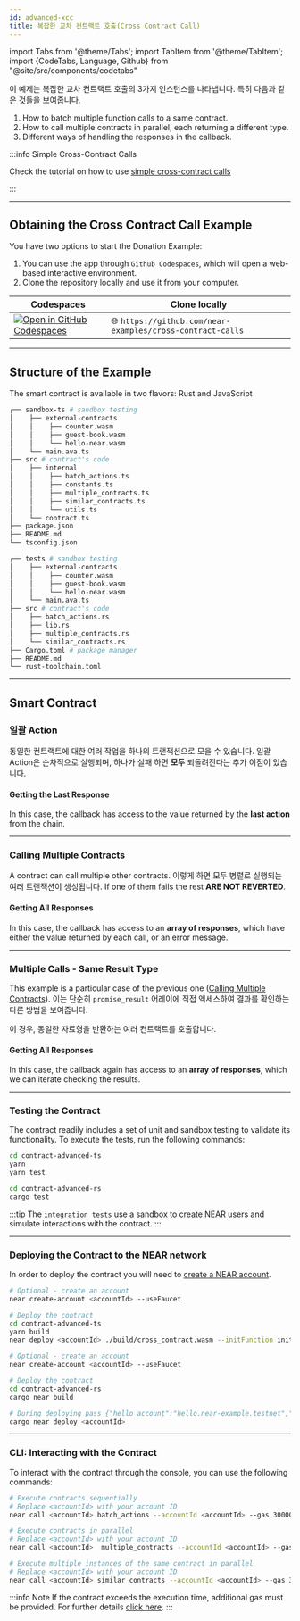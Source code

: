 ```yaml
---
id: advanced-xcc
title: 복잡한 교차 컨트랙트 호출(Cross Contract Call)
---
```


import Tabs from '@theme/Tabs';
import TabItem from '@theme/TabItem';
import {CodeTabs, Language, Github} from "@site/src/components/codetabs"

이 예제는 복잡한 교차 컨트랙트 호출의 3가지 인스턴스를 나타냅니다. 특히 다음과 같은 것들을 보여줍니다.

1. How to batch multiple function calls to a same contract.
2. How to call multiple contracts in parallel, each returning a different type.
3. Different ways of handling the responses in the callback.

:::info Simple Cross-Contract Calls

Check the tutorial on how to use [simple cross-contract calls](xcc.md)

:::

---

## Obtaining the Cross Contract Call Example

You have two options to start the Donation Example:

1. You can use the app through `Github Codespaces`, which will open a web-based interactive environment.
2. Clone the repository locally and use it from your computer.

| Codespaces                                                                                                                                      | Clone locally                                             |
| ----------------------------------------------------------------------------------------------------------------------------------------------- | --------------------------------------------------------- |
| [![Open in GitHub Codespaces](https://github.com/codespaces/badge.svg)](https://codespaces.new/near-examples/cross-contract-calls?quickstart=1) | 🌐 `https://github.com/near-examples/cross-contract-calls` |

---

## Structure of the Example

The smart contract is available in two flavors: Rust and JavaScript

<Tabs>

  <TabItem value="🌐 JavaScript">

```bash
┌── sandbox-ts # sandbox testing
│    ├── external-contracts
│    │    ├── counter.wasm
│    │    ├── guest-book.wasm
│    │    └── hello-near.wasm
│    └── main.ava.ts
├── src # contract's code
│    ├── internal
│    │    ├── batch_actions.ts
│    │    ├── constants.ts
│    │    ├── multiple_contracts.ts
│    │    ├── similar_contracts.ts
│    │    └── utils.ts
│    └── contract.ts
├── package.json
├── README.md
└── tsconfig.json
```

  </TabItem>

  <TabItem value="🦀 Rust">

```bash
┌── tests # sandbox testing
│    ├── external-contracts
│    │    ├── counter.wasm
│    │    ├── guest-book.wasm
│    │    └── hello-near.wasm
│    └── main.ava.ts
├── src # contract's code
│    ├── batch_actions.rs
│    ├── lib.rs
│    ├── multiple_contracts.rs
│    └── similar_contracts.rs
├── Cargo.toml # package manager
├── README.md
└── rust-toolchain.toml
```

  </TabItem>

</Tabs>

---

## Smart Contract

### 일괄 Action

동일한 컨트랙트에 대한 여러 작업을 하나의 트랜잭션으로 모을 수 있습니다. 일괄 Action은 순차적으로 실행되며, 하나가 실패 하면 **모두** 되돌려진다는 추가 이점이 있습니다.

<CodeTabs>
  <Language value="🌐 JavaScript" language="js">
    <Github fname="contract.ts"
          url="https://github.com/near-examples/cross-contract-calls/blob/main/contract-advanced-ts/src/contract.ts"
          start="37" end="40" />
    <Github fname="batch_actions.ts"
          url="https://github.com/near-examples/cross-contract-calls/blob/main/contract-advanced-ts/src/internal/batch_actions.ts"
          start="5" end="17" />
  </Language>
  <Language value="🦀 Rust" language="rust">
    <Github fname="batch_actions.rs"
            url="https://github.com/near-examples/cross-contract-calls/blob/main/contract-advanced-rs/src/batch_actions.rs"
            start="7" end="19" />
  </Language>
</CodeTabs>

#### Getting the Last Response

In this case, the callback has access to the value returned by the **last action** from the chain.

<CodeTabs>
  <Language value="🌐 JavaScript" language="js">
    <Github fname="contract.ts"
      url="https://github.com/near-examples/cross-contract-calls/blob/main/contract-advanced-ts/src/contract.ts"
      start="42" end="45" />
    <Github fname="batch_actions.ts"
      url="https://github.com/near-examples/cross-contract-calls/blob/main/contract-advanced-ts/src/internal/batch_actions.ts"
      start="19" end="29" />
    <Github fname="utils.ts"
      url="https://github.com/near-examples/cross-contract-calls/blob/main/contract-advanced-ts/src/internal/utils.ts"
      start="3" end="20" />
  </Language>
  <Language value="🦀 Rust" language="rust">
    <Github fname="batch_actions.rs"
            url="https://github.com/near-examples/cross-contract-calls/blob/main/contract-advanced-rs/src/batch_actions.rs"
            start="21" end="34" />
  </Language>
</CodeTabs>

---

### Calling Multiple Contracts

A contract can call multiple other contracts. 이렇게 하면 모두 병렬로 실행되는 여러 트랜잭션이 생성됩니다. If one of them fails the rest **ARE NOT REVERTED**.

<CodeTabs>
  <Language value="🌐 JavaScript" language="js">
    <Github fname="contract.ts"
      url="https://github.com/near-examples/cross-contract-calls/blob/main/contract-advanced-ts/src/contract.ts"
      start="47" end="50" />
    <Github fname="multiple_contracts.ts"
      url="https://github.com/near-examples/cross-contract-calls/blob/main/contract-advanced-ts/src/internal/multiple_contracts.ts"
      start="6" end="21" />
  </Language>
  <Language value="🦀 Rust" language="rust">
    <Github fname="multiple_contracts.rs"
            url="https://github.com/near-examples/cross-contract-calls/blob/main/contract-advanced-rs/src/multiple_contracts.rs"
            start="18" end="56" />
  </Language>
</CodeTabs>

#### Getting All Responses

In this case, the callback has access to an **array of responses**, which have either the value returned by each call, or an error message.

<CodeTabs>
  <Language value="🌐 JavaScript" language="js">
    <Github fname="contract.ts"
      url="https://github.com/near-examples/cross-contract-calls/blob/main/contract-advanced-ts/src/contract.ts"
      start="52" end="55" />
    <Github fname="multiple_contracts.ts"
      url="https://github.com/near-examples/cross-contract-calls/blob/main/contract-advanced-ts/src/internal/multiple_contracts.ts"
      start="24" end="41" />
    <Github fname="utils.ts"
      url="https://github.com/near-examples/cross-contract-calls/blob/main/contract-advanced-ts/src/internal/utils.ts"
      start="3" end="20" />
  </Language>
  <Language value="🦀 Rust" language="rust">
    <Github fname="multiple_contracts.rs"
            url="https://github.com/near-examples/cross-contract-calls/blob/main/contract-advanced-rs/src/multiple_contracts.rs"
            start="58" end="92" />
  </Language>
</CodeTabs>

---

### Multiple Calls - Same Result Type

This example is a particular case of the previous one ([Calling Multiple Contracts](#2-calling-multiple-contracts)). 이는 단순히 `promise_result` 어레이에 직접 액세스하여 결과를 확인하는 다른 방법을 보여줍니다.

이 경우, 동일한 자료형을 반환하는 여러 컨트랙트를 호출합니다.

<CodeTabs>
  <Language value="🌐 JavaScript" language="js">
    <Github fname="contract.ts"
      url="https://github.com/near-examples/cross-contract-calls/blob/main/contract-advanced-ts/src/contract.ts"
      start="57" end="60" />
    <Github fname="similar_contracts.ts"
      url="https://github.com/near-examples/cross-contract-calls/blob/main/contract-advanced-ts/src/internal/similar_contracts.ts"
      start="6" end="35" />
  </Language>
  <Language value="🦀 Rust" language="rust">
    <Github fname="similar_contracts.rs"
            url="https://github.com/near-examples/cross-contract-calls/blob/main/contract-advanced-rs/src/similar_contracts.rs"
            start="7" end="30" />
  </Language>
</CodeTabs>

#### Getting All Responses

In this case, the callback again has access to an **array of responses**, which we can iterate checking the results.

<CodeTabs>
  <Language value="🌐 JavaScript" language="js">
    <Github fname="contract.ts"
      url="https://github.com/near-examples/cross-contract-calls/blob/main/contract-advanced-ts/src/contract.ts"
      start="62" end="65" />
    <Github fname="similar_contracts.ts"
      url="https://github.com/near-examples/cross-contract-calls/blob/main/contract-advanced-ts/src/internal/similar_contracts.ts"
      start="37" end="54" />
    <Github fname="utils.ts"
      url="https://github.com/near-examples/cross-contract-calls/blob/main/contract-advanced-ts/src/internal/utils.ts"
      start="3" end="20" />
  </Language>
  <Language value="🦀 Rust" language="rust">
    <Github fname="similar_contracts.rs"
            url="https://github.com/near-examples/cross-contract-calls/blob/main/contract-advanced-rs/src/similar_contracts.rs"
            start="32" end="57" />
  </Language>
</CodeTabs>

---

### Testing the Contract

The contract readily includes a set of unit and sandbox testing to validate its functionality. To execute the tests, run the following commands:

<Tabs>
  <TabItem value="🌐 JavaScript">

```bash
cd contract-advanced-ts
yarn
yarn test
```

  </TabItem>
  <TabItem value="🦀 Rust">
  
  ```bash
  cd contract-advanced-rs
  cargo test
  ```

  </TabItem>

</Tabs>

:::tip
The `integration tests` use a sandbox to create NEAR users and simulate interactions with the contract.
:::

<hr class="subsection" />

### Deploying the Contract to the NEAR network

In order to deploy the contract you will need to [create a NEAR account](/develop/contracts/quickstart#create-a-testnet-account).

<Tabs>
  <TabItem value="🌐 JavaScript">

```bash
# Optional - create an account
near create-account <accountId> --useFaucet

# Deploy the contract
cd contract-advanced-ts
yarn build
near deploy <accountId> ./build/cross_contract.wasm --initFunction init --initArgs '{"hello_account":"hello.near-example.testnet","guestbook_account":"guestbook_account.near-example.testnet","counter_account":"counter_account.near-example.testnet"}'
```

  </TabItem>
  <TabItem value="🦀 Rust">

```bash
# Optional - create an account
near create-account <accountId> --useFaucet

# Deploy the contract
cd contract-advanced-rs
cargo near build

# During deploying pass {"hello_account":"hello.near-example.testnet","guestbook_account":"guestbook_account.near-example.testnet","counter_account":"counter_account.near-example.testnet"} as init arguments
cargo near deploy <accountId>
```

  </TabItem>
</Tabs>

<hr class="subsection" />

### CLI: Interacting with the Contract

To interact with the contract through the console, you can use the following commands:

```bash
# Execute contracts sequentially
# Replace <accountId> with your account ID
near call <accountId> batch_actions --accountId <accountId> --gas 300000000000000   

# Execute contracts in parallel
# Replace <accountId> with your account ID
near call <accountId>  multiple_contracts --accountId <accountId> --gas 300000000000000   

# Execute multiple instances of the same contract in parallel
# Replace <accountId> with your account ID
near call <accountId> similar_contracts --accountId <accountId> --gas 300000000000000   
```

:::info Note
If the contract exceeds the execution time, additional gas must be provided. For further details [click here](/develop/contracts/environment/#gas).
:::
